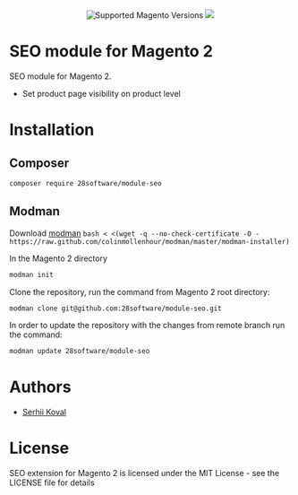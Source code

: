<div align="center">
  <img src="https://img.shields.io/badge/magento-2.X-brightgreen.svg?logo=magento&longCache=true&style=flat-square" alt="Supported Magento Versions" />
  <a href="https://opensource.org/licenses/MIT" target="_blank"><img src="https://img.shields.io/badge/license-MIT-blue.svg" /></a>
</div>

# SEO module for Magento 2
SEO module for Magento 2.

- Set product page visibility on product level

# Installation
## Composer

```bash
composer require 28software/module-seo
```

## Modman
Download [modman](https://github.com/colinmollenhour/modman) `bash < <(wget -q --no-check-certificate -O - https://raw.github.com/colinmollenhour/modman/master/modman-installer)`

In the Magento 2 directory
```bash
modman init
```

Clone the repository, run the command from Magento 2 root directory:
```bash
modman clone git@github.com:28software/module-seo.git
```

In order to update the repository with the changes from remote branch run the command:
```bash
modman update 28software/module-seo
``` 

# Authors

* [Serhii Koval](mailto:skoval@28software.com)

# License
SEO extension for Magento 2 is licensed under the MIT License - see the LICENSE file for details
